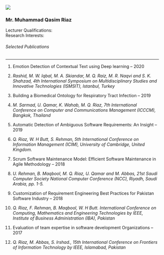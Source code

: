 [![](https://giki.edu.pk/wp-content/uploads/2019/11/WhatsApp-Image-2024-05-09-at-4.28.51-PM-700x450.webp)](https://giki.edu.pk/wp-content/uploads/2019/11/WhatsApp-Image-2024-05-09-at-4.28.51-PM-jpeg.webp)
### Mr. Muhammad Qasim Riaz
Lecturer
Qualifications:   
Research Interests:
###### Selected Publications
* * *
  1. Emotion Detection of Contextual Text using Deep learning – 2020
  2. _Rashid, M. W. Iqbal, M. A. Skiandar, M. Q. Raiz, M. R. Naqvi and S. K. Shahzad, 4th International Symposium on Multidisciplinary Studies and Innovative Technologies (ISMSIT), Istanbul, Turkey_


  1. Building a Biomedical Ontology for Respiratory Tract Infection – 2019
  2. _M. Sarmad, U. Qamar, K. Wahab, M. Q. Riaz, 7th International Conference on Computer and Communications Management (ICCCM), Bangkok, Thailand_


  1. Automatic Detection of Ambiguous Software Requirements: An Insight – 2019
  2. _Q. Riaz, W. H Butt, S. Rehman, 5th International Conference on Information Management (ICIM), University of Cambridge, United Kingdom._


  1. Scrum Software Maintenance Model: Efficient Software Maintenance in Agile Methodology – 2018
  2. _U. Rehman, B. Maqbool, M. Q. Riaz, U. Qamar and M. Abbas, 21st Saudi Computer Society National Computer Conference (NCC), Riyadh, Saudi Arabia, pp. 1-5._


  1. Customization of Requirement Engineering Best Practices for Pakistan Software Industry – 2018
  2. _Q. Riaz, F. Rehman, B. Maqbool, W. H Butt. International Conference on Computing, Mathematics and Engineering Technologies by IEEE, Institute of Business Administration (IBA), Pakistan_


  1. Evaluation of team expertise in software development Organizations – 2017
  2. _Q. Riaz, M. Abbas, S. Irshad., 15th International Conference on Frontiers of Information Technology by IEEE, Islamabad, Pakistan_


